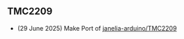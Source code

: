 ## TMC2209


- (29 June 2025) Make Port of [janelia-arduino/TMC2209](https://github.com/janelia-arduino/TMC2209/tree/main)
